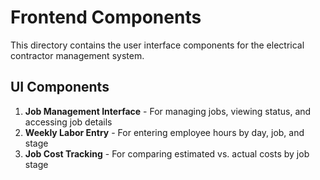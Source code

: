 # Frontend Components

This directory contains the user interface components for the electrical contractor management system.

## UI Components

1. **Job Management Interface** - For managing jobs, viewing status, and accessing job details
2. **Weekly Labor Entry** - For entering employee hours by day, job, and stage
3. **Job Cost Tracking** - For comparing estimated vs. actual costs by job stage
